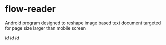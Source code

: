 # flow-reader
Android program designed to reshape image based text document targeted for page size larger than mobile screen


$Id$
$Id$
$Id$

